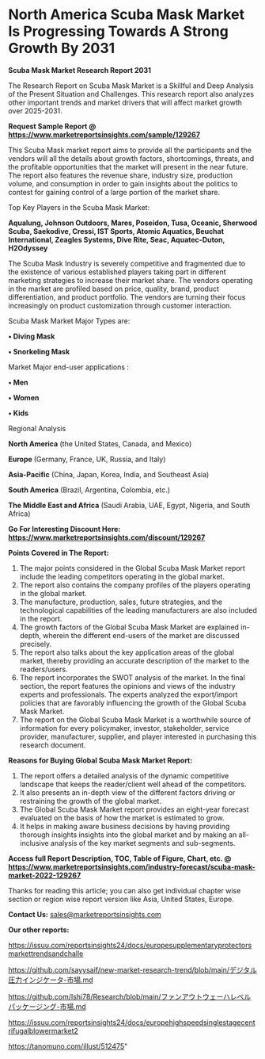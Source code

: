 # North America Scuba Mask Market Is Progressing Towards A Strong Growth By 2031

<strong>Scuba Mask Market Research Report 2031</strong>

The Research Report on Scuba Mask Market is a Skillful and Deep Analysis of the Present Situation and Challenges. This research report also analyzes other important trends and market drivers that will affect market growth over 2025-2031.

<strong>Request Sample Report @ <a href=https://www.marketreportsinsights.com/sample/129267>https://www.marketreportsinsights.com/sample/129267</a></strong>

This Scuba Mask market report aims to provide all the participants and the vendors will all the details about growth factors, shortcomings, threats, and the profitable opportunities that the market will present in the near future. The report also features the revenue share, industry size, production volume, and consumption in order to gain insights about the politics to contest for gaining control of a large portion of the market share.

Top Key Players in the Scuba Mask Market:

<strong>Aqualung, Johnson Outdoors, Mares, Poseidon, Tusa, Oceanic, Sherwood Scuba, Saekodive, Cressi, IST Sports, Atomic Aquatics, Beuchat International, Zeagles Systems, Dive Rite, Seac, Aquatec-Duton, H2Odyssey</strong>

The Scuba Mask Industry is severely competitive and fragmented due to the existence of various established players taking part in different marketing strategies to increase their market share. The vendors operating in the market are profiled based on price, quality, brand, product differentiation, and product portfolio. The vendors are turning their focus increasingly on product customization through customer interaction.

Scuba Mask Market Major Types are:

<strong>• Diving Mask

• Snorkeling Mask</strong>

Market Major end-user applications :

<strong>• Men

• Women

• Kids</strong>

Regional Analysis

</u><strong><b>North America</b></strong> (the United States, Canada, and Mexico)

<strong><b>Europe </b></strong>(Germany, France, UK, Russia, and Italy)

<strong><b>Asia-Pacific</b></strong> (China, Japan, Korea, India, and Southeast Asia)

<strong><b>South America</b></strong> (Brazil, Argentina, Colombia, etc.)

<strong><b>The Middle East and Africa</b></strong> (Saudi Arabia, UAE, Egypt, Nigeria, and South Africa)

<strong>Go For Interesting Discount Here: <a href=https://www.marketreportsinsights.com/discount/129267>https://www.marketreportsinsights.com/discount/129267</a></strong>

<strong>Points Covered in The Report:</strong>
<ol>
  <li>The major points considered in the Global Scuba Mask Market report include the leading competitors operating in the global market.</li>
  <li>The report also contains the company profiles of the players operating in the global market.</li>
  <li>The manufacture, production, sales, future strategies, and the technological capabilities of the leading manufacturers are also included in the report.</li>
  <li>The growth factors of the Global Scuba Mask Market are explained in-depth, wherein the different end-users of the market are discussed precisely.</li>
  <li>The report also talks about the key application areas of the global market, thereby providing an accurate description of the market to the readers/users.</li>
  <li>The report incorporates the SWOT analysis of the market. In the final section, the report features the opinions and views of the industry experts and professionals. The experts analyzed the export/import policies that are favorably influencing the growth of the Global Scuba Mask Market.</li>
  <li>The report on the Global Scuba Mask Market is a worthwhile source of information for every policymaker, investor, stakeholder, service provider, manufacturer, supplier, and player interested in purchasing this research document.</li>
</ol>
<strong>Reasons for Buying Global Scuba Mask Market Report:</strong>

<ol>
  <li>The report offers a detailed analysis of the dynamic competitive landscape that keeps the reader/client well ahead of the competitors.</li>
  <li>It also presents an in-depth view of the different factors driving or restraining the growth of the global market.</li>
  <li>The Global Scuba Mask Market report provides an eight-year forecast evaluated on the basis of how the market is estimated to grow.</li>
  <li>It helps in making aware business decisions by having providing thorough insights insights into the global market and by making an all-inclusive analysis of the key market segments and sub-segments.</li>
</ol>
<strong>Access full Report Description, TOC, Table of Figure, Chart, etc. @ <a href=https://www.marketreportsinsights.com/industry-forecast/scuba-mask-market-2022-129267>https://www.marketreportsinsights.com/industry-forecast/scuba-mask-market-2022-129267</a></strong>


Thanks for reading this article; you can also get individual chapter wise section or region wise report version like Asia, United States, Europe.

<strong>Contact Us:</strong>
sales@marketreportsinsights.com

<strong>Our other reports:</strong>

<a href=https://issuu.com/reportsinsights24/docs/europesupplementaryprotectorsmarkettrendsandchalle>https://issuu.com/reportsinsights24/docs/europesupplementaryprotectorsmarkettrendsandchalle</a>

<a href=https://github.com/sayysaif/new-market-research-trend/blob/main/デジタル圧力インジケータ-市場.md>https://github.com/sayysaif/new-market-research-trend/blob/main/デジタル圧力インジケータ-市場.md</a>

<a href=https://github.com/Ishi78/Research/blob/main/ファンアウトウェーハレベルパッケージング-市場.md>https://github.com/Ishi78/Research/blob/main/ファンアウトウェーハレベルパッケージング-市場.md</a>

<a href=https://issuu.com/reportsinsights24/docs/europehighspeedsinglestagecentrifugalblowermarket2>https://issuu.com/reportsinsights24/docs/europehighspeedsinglestagecentrifugalblowermarket2</a>

<a href=https://tanomuno.com/illust/512475>https://tanomuno.com/illust/512475</a>"
